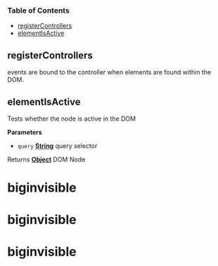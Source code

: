 <!-- Generated by documentation.js. Update this documentation by updating the source code. -->

### Table of Contents

-   [registerControllers][1]
-   [elementIsActive][2]

## registerControllers

events are bound to the controller when
elements are found within the DOM.

## elementIsActive

Tests whether the node is active in the DOM

**Parameters**

-   `query` **[String][3]** query selector

Returns **[Object][4]** DOM Node

[1]: #registercontrollers

[2]: #elementisactive

[3]: https://developer.mozilla.org/docs/Web/JavaScript/Reference/Global_Objects/String

[4]: https://developer.mozilla.org/docs/Web/JavaScript/Reference/Global_Objects/Object
# biginvisible
# biginvisible
# biginvisible
